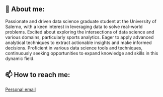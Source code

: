 ## 👋 About me:
Passionate and driven data science graduate student at the University of Salerno, with a keen interest in leveraging data to solve real-world problems. Excited about exploring the intersections of data science and various domains, particularly sports analytics. Eager to apply advanced analytical techniques to extract actionable insights and make informed decisions. Proficient in various data science tools and techniques, continuously seeking opportunities to expand knowledge and skills in this dynamic field.

## 📫 How to reach me: 
[Personal email](mailto:marinoalfonso685@gmail.com) 
